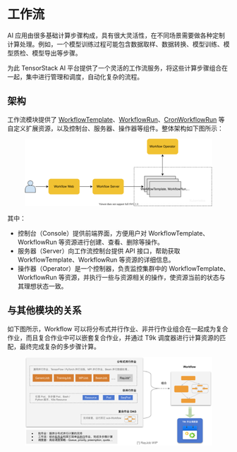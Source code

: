 # 工作流

AI 应用由很多基础计算步骤构成，具有很大灵活性，在不同场景需要做各种定制计算处理。例如，一个模型训练过程可能包含数据取样、数据转换、模型训练、模型质检、模型导出等步骤。

为此 TensorStack AI 平台提供了一个灵活的工作流服务，将这些计算步骤组合在一起，集中进行管理和调度，自动化复杂的流程。

## 架构

工作流模块提供了 [WorkflowTemplate](./workflowtemplate.md)、[WorkflowRun](./workflowrun.md)、[CronWorkflowRun](./cronworkflowrun.md) 等自定义扩展资源，以及控制台、服务器、操作器等组件。整体架构如下图所示：

<figure> 
<img alt="architecture" src="../../assets/modules/workflow/architecture.drawio.svg"/>
</figure>

其中：

* 控制台（Console）提供前端界面，方便用户对 WorkflowTemplate、WorkflowRun 等资源进行创建、查看、删除等操作。
* 服务器（Server）向工作流控制台提供 API 接口，帮助获取 WorkflowTemplate、WorkflowRun 等资源的详细信息。
* 操作器（Operator）是一个控制器，负责监控集群中的 WorkflowTemplate、WorkflowRun 等资源，并执行一些与资源相关的操作，使资源当前的状态与其理想状态一致。

## 与其他模块的关系

如下图所示，Workflow 可以将分布式并行作业、非并行作业组合在一起成为复合作业，而且复合作业中可以嵌套复合作业，并通过 T9k 调度器进行计算资源的匹配，最终完成复杂的多步骤计算。

<figure> 
<img alt="workflow-and-jobs" src="../../assets/modules/workflow/workflow-and-jobs.png"/>
</figure>
